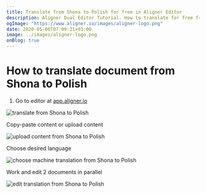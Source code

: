 ```yaml
---
title: Translate from Shona to Polish for free in Aligner Editor
description: Aligner Dual Editor Tutorial. How to translate for free from Shona to Polish. Aligner is multilingual document management platform. 
ogImage: "https://www.aligner.io/images/aligner-logo.png"
date: 2020-05-06T07:09:21+03:00
image: ../images/aligner-logo.png
onBlog: true
---
```


# How to translate document from Shona to Polish

1. Go to editor at [app.aligner.io](https://app.aligner.io "Aligner App web page")

![translate from Shona to Polish](../aligner-blank-editor.png "translate from Shona to Polish")

Copy-paste content or upload content

![upload content from Shona to Polish](../aligner-uploaded-document.png "upload content from Shona to Polish")

Choose desired language

![choose machine translation from Shona to Polish](../aligner-language-dropdown.png "choose machine translation from Shona to Polish")

Work and edit 2 documents in parallel

![edit translation from Shona to Polish](../aligner-double-sitded-editor.png "edit translation from Shona to Polish")

